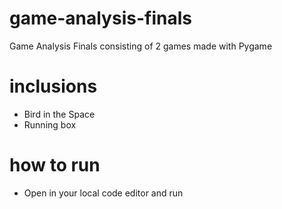 # game-analysis-finals
Game Analysis Finals consisting of 2 games made with Pygame

# inclusions
- Bird in the Space
- Running box

# how to run
- Open in your local code editor and run
